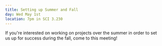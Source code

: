 ```yaml
---
title: Setting up Summer and Fall
day: Wed May 1st
location: 7pm in SCI 3.230
---
```


If you're interested on working on projects over the summer in order to set us up for success during the fall, come to this meeting!
